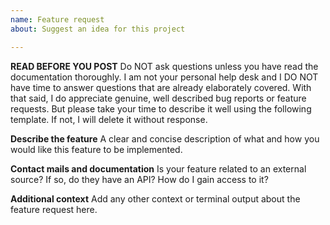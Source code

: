 ```yaml
---
name: Feature request
about: Suggest an idea for this project

---
```


**READ BEFORE YOU POST**
Do NOT ask questions unless you have read the documentation thoroughly. I am not your personal help desk and I DO NOT have time to answer questions that are already elaborately covered. With that said, I do appreciate genuine, well described bug reports or feature requests. But please take your time to describe it well using the following template. If not, I will delete it without response.

**Describe the feature**
A clear and concise description of what and how you would like this feature to be implemented.

**Contact mails and documentation**
Is your feature related to an external source? If so, do they have an API? How do I gain access to it?

**Additional context**
Add any other context or terminal output about the feature request here.
